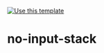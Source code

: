[![Use this template](https://github.com/stack-instance/badge.svg)](https://github.com/stack-instance?stack_template_owner=arisacoba&stack_template_repo=no-input-stack)

# no-input-stack

